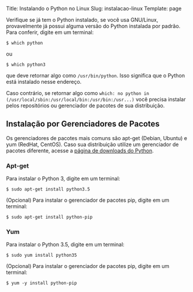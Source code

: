 Title: Instalando o Python no Linux
Slug: instalacao-linux
Template: page

Verifique se já tem o Python instalado, se você usa GNU/Linux, provavelmente já possui alguma versão do Python instalada por padrão. Para conferir, digite em um terminal:

    $ which python

ou

    $ which python3

que deve retornar algo como `/usr/bin/python`. Isso significa que o Python está instalado nesse endereço.

Caso contrário, se retornar algo como `which: no python in (/usr/local/sbin:/usr/local/bin:/usr/bin:/usr...)` você precisa instalar pelos repositórios ou gerenciador de pacotes de sua distribuição.

## Instalação por Gerenciadores de Pacotes

Os gerenciadores de pacotes mais comuns são apt-get (Debian, Ubuntu) e yum
(RedHat, CentOS). Caso sua distribuição utilize um gerenciador de pacotes diferente, acesse a [página de downloads do Python](https://www.python.org/downloads/).

### Apt-get

Para instalar o Python 3, digite em um terminal:

    $ sudo apt-get install python3.5

(Opcional) Para instalar o gerenciador de pacotes pip, digite em um terminal:

    $ sudo apt-get install python-pip

### Yum

Para instalar o Python 3.5, digite em um terminal:

    $ sudo yum install python35

(Opcional) Para instalar o gerenciador de pacotes pip, digite em um terminal:

    $ yum -y install python-pip
